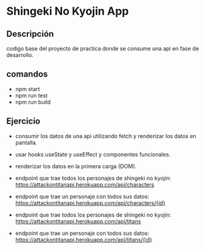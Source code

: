 # Shingeki No Kyojin App

## Descripción

codigo base del proyecto de practica donde se consume una api en fase de desarrollo.

## comandos

- npm start
- npm run test
- npm run build

## Ejercicio

- consumir los datos de una api utilizando fetch y renderizar los datos en pantalla.
- usar hooks useState y useEffect y componentes funcionales.
- renderizar los datos en la primera carga (DOM).

- endpoint que trae todos los personajes de shingeki no kyojin:
  https://attackontitanapi.herokuapp.com/api/characters
- endpoint que trae un personaje con todos sus datos:
  https://attackontitanapi.herokuapp.com/api/characters/{id}
- endpoint que trae todos los personajes de shingeki no kyojin:
  https://attackontitanapi.herokuapp.com/api/titans
- endpoint que trae un personaje con todos sus datos:
  https://attackontitanapi.herokuapp.com/api/titans/{id}
